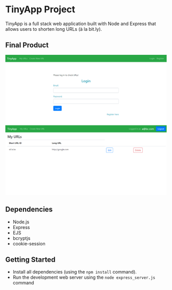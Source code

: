 # TinyApp Project

TinyApp is a full stack web application built with Node and Express that allows users to shorten long URLs (à la bit.ly).

## Final Product

!["Login Page"](./tinyAPP_loginpage.png)
!["Home page"](./tinyApp_myURLS.png)

## Dependencies

- Node.js
- Express
- EJS
- bcryptjs
- cookie-session

## Getting Started

- Install all dependencies (using the `npm install` command).
- Run the development web server using the `node express_server.js` command